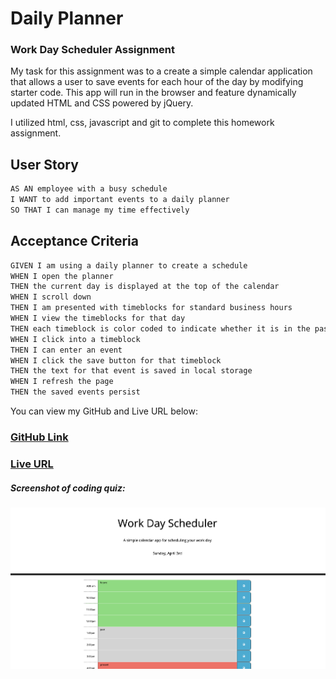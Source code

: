 # Daily Planner

### Work Day Scheduler Assignment

My task for this assignment was to a create a simple calendar application that allows a user to save events for each hour of the day by modifying starter code. This app will run in the browser and feature dynamically updated HTML and CSS powered by jQuery. 

I utilized html, css, javascript and git to complete this homework assignment. 

## User Story

```md
AS AN employee with a busy schedule
I WANT to add important events to a daily planner
SO THAT I can manage my time effectively
```

## Acceptance Criteria

```md
GIVEN I am using a daily planner to create a schedule
WHEN I open the planner
THEN the current day is displayed at the top of the calendar
WHEN I scroll down
THEN I am presented with timeblocks for standard business hours
WHEN I view the timeblocks for that day
THEN each timeblock is color coded to indicate whether it is in the past, present, or future
WHEN I click into a timeblock
THEN I can enter an event
WHEN I click the save button for that timeblock
THEN the text for that event is saved in local storage
WHEN I refresh the page
THEN the saved events persist
```

You can view my GitHub and Live URL below:
### [GitHub Link](https://github.com/mduhart82/coding-quiz) 
### [Live URL]()



##### Screenshot of coding quiz:
![](./Images/daily%20planner%20srnsht.png)